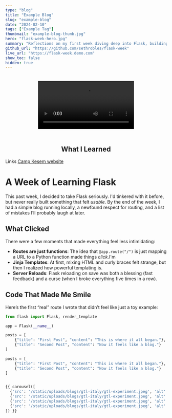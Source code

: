 ```yaml
---
type: "blog"
title: "Example Blog"
slug: "example-blog"
date: "2024-02-10"
tags: ["Example Tag"]
thumbnail: "example-blog-thumb.jpg"
hero: "flask-week-hero.jpg"
summary: "Reflections on my first week diving deep into Flask, building small apps, and realizing the joys (and quirks) of web development with Python."
github_url: "https://github.com/sethrobles/flask-week"
live_url: "https://flask-week.demo.com"
show_toc: false
hidden: true
---
```


<div style="display: flex; justify-content: center; align-items: center;">
  <video controls style="max-width:100%;height:auto;padding:20px;">
    <source src="ur5-demo.mov" type="video/mp4">
    Your browser does not support the video tag.
  </video>
</div>



<h2 style="text-align:center;">What I Learned</h2>


Links
[Camp Kesem website](https://www.campkesem.org/)


# A Week of Learning Flask

This past week, I decided to take Flask seriously. I'd tinkered with it before, but never really built something that felt *usable*. By the end of the week, I had a simple blog running locally, a newfound respect for routing, and a list of mistakes I’ll probably laugh at later.

## What Clicked

There were a few moments that made everything feel less intimidating:

- **Routes are just functions**: The idea that `@app.route("/")` is just mapping a URL to a Python function made things *click*.I'm
- **Jinja Templates**: At first, mixing HTML and curly braces felt strange, but then I realized how powerful templating is.
- **Server Reloads**: Flask reloading on save was both a blessing (fast feedback) and a curse (when I broke everything five times in a row).

## Code That Made Me Smile

Here’s the first “real” route I wrote that didn’t feel like just a toy example:

```python
from flask import Flask, render_template

app = Flask(__name__)

posts = [
    {"title": "First Post", "content": "This is where it all began."},
    {"title": "Second Post", "content": "Now it feels like a blog."}
]

posts = [
    {"title": "First Post", "content": "This is where it all began."},
    {"title": "Second Post", "content": "Now it feels like a blog."}
]


{{ carousel([
  {'src': '/static/uploads/blogs/gtl-italy/gtl-experiment.jpeg', 'alt': 'First', 'caption': 'First image'},
  {'src': '/static/uploads/blogs/gtl-italy/gtl-experiment.jpeg', 'alt': 'Second', 'caption': 'Second image'},
  {'src': '/static/uploads/blogs/gtl-italy/gtl-experiment.jpeg', 'alt': 'Third', 'caption': 'Third image'},
  {'src': '/static/uploads/blogs/gtl-italy/gtl-experiment.jpeg', 'alt': 'Fourth', 'caption': 'Fourth image'}
]) }}
